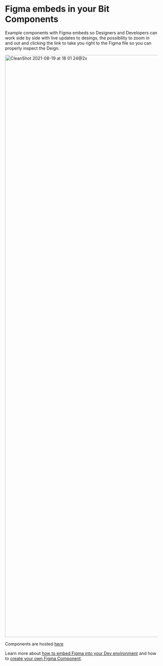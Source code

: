 # Figma embeds in your Bit Components

Example components with Figma embeds so Designers and Developers can work side by side with live updates to desings, the possibility to zoom in and out and clicking the link to take you right to the Figma file so you can properly inspect the Deign.

<img width="1917" alt="CleanShot 2021-08-19 at 18 01 24@2x" src="https://user-images.githubusercontent.com/13063165/130102696-e6986fb3-79fa-423c-9519-ab4e63e47ed8.png">

Components are hosted [here](https://bit.dev/learn-bit-react/figma-example)

Learn more about [how to embed Figma into your Dev environment](https://harmony-docs.bit.dev/tutorials/embed-figma-in-bit) and how to [create your own Figma Component](https://harmony-docs.bit.dev/tutorials/embed-figma-in-bit#create-a-figma-component).
